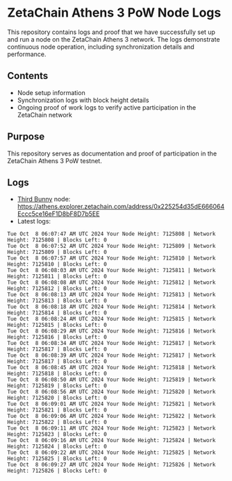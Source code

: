 # ZetaChain Athens 3 PoW Node Logs
This repository contains logs and proof that we have successfully set up and run a node on the ZetaChain Athens 3 network. The logs demonstrate continuous node operation, including synchronization details and performance.

## Contents
- Node setup information
- Synchronization logs with block height details
- Ongoing proof of work logs to verify active participation in the ZetaChain network

## Purpose
This repository serves as documentation and proof of participation in the ZetaChain Athens 3 PoW testnet.

## Logs

- [Third Bunny](https://thirdbunny.xyz/) node: https://athens.explorer.zetachain.com/address/0x225254d35dE666064Eccc5ce16eF1D8bF8D7b5EE
- Latest logs:
```
Tue Oct  8 06:07:47 AM UTC 2024 Your Node Height: 7125808 | Network Height: 7125808 | Blocks Left: 0
Tue Oct  8 06:07:52 AM UTC 2024 Your Node Height: 7125809 | Network Height: 7125809 | Blocks Left: 0
Tue Oct  8 06:07:57 AM UTC 2024 Your Node Height: 7125810 | Network Height: 7125810 | Blocks Left: 0
Tue Oct  8 06:08:03 AM UTC 2024 Your Node Height: 7125811 | Network Height: 7125811 | Blocks Left: 0
Tue Oct  8 06:08:08 AM UTC 2024 Your Node Height: 7125812 | Network Height: 7125812 | Blocks Left: 0
Tue Oct  8 06:08:13 AM UTC 2024 Your Node Height: 7125813 | Network Height: 7125813 | Blocks Left: 0
Tue Oct  8 06:08:18 AM UTC 2024 Your Node Height: 7125814 | Network Height: 7125814 | Blocks Left: 0
Tue Oct  8 06:08:24 AM UTC 2024 Your Node Height: 7125815 | Network Height: 7125815 | Blocks Left: 0
Tue Oct  8 06:08:29 AM UTC 2024 Your Node Height: 7125816 | Network Height: 7125816 | Blocks Left: 0
Tue Oct  8 06:08:34 AM UTC 2024 Your Node Height: 7125817 | Network Height: 7125817 | Blocks Left: 0
Tue Oct  8 06:08:39 AM UTC 2024 Your Node Height: 7125817 | Network Height: 7125817 | Blocks Left: 0
Tue Oct  8 06:08:45 AM UTC 2024 Your Node Height: 7125818 | Network Height: 7125818 | Blocks Left: 0
Tue Oct  8 06:08:50 AM UTC 2024 Your Node Height: 7125819 | Network Height: 7125819 | Blocks Left: 0
Tue Oct  8 06:08:56 AM UTC 2024 Your Node Height: 7125820 | Network Height: 7125820 | Blocks Left: 0
Tue Oct  8 06:09:01 AM UTC 2024 Your Node Height: 7125821 | Network Height: 7125821 | Blocks Left: 0
Tue Oct  8 06:09:06 AM UTC 2024 Your Node Height: 7125822 | Network Height: 7125822 | Blocks Left: 0
Tue Oct  8 06:09:11 AM UTC 2024 Your Node Height: 7125823 | Network Height: 7125823 | Blocks Left: 0
Tue Oct  8 06:09:16 AM UTC 2024 Your Node Height: 7125824 | Network Height: 7125824 | Blocks Left: 0
Tue Oct  8 06:09:22 AM UTC 2024 Your Node Height: 7125825 | Network Height: 7125825 | Blocks Left: 0
Tue Oct  8 06:09:27 AM UTC 2024 Your Node Height: 7125826 | Network Height: 7125826 | Blocks Left: 0
```
